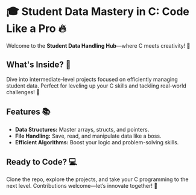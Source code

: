 
# 🎓 Student Data Mastery in C: Code Like a Pro 🔥

Welcome to the **Student Data Handling Hub**—where C meets creativity! 🌟

## What's Inside? 💾

Dive into intermediate-level projects focused on efficiently managing student data. Perfect for leveling up your C skills and tackling real-world challenges! 🚀

## Features 📚

- **Data Structures:** Master arrays, structs, and pointers.
- **File Handling:** Save, read, and manipulate data like a boss.
- **Efficient Algorithms:** Boost your logic and problem-solving skills.

## Ready to Code? 💻

Clone the repo, explore the projects, and take your C programming to the next level. Contributions welcome—let’s innovate together! 🚀
